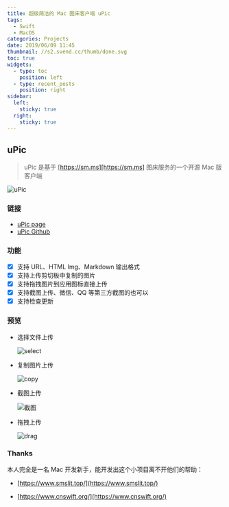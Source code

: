 ```yaml
---
title: 超级简洁的 Mac 图床客户端 uPic
tags:
  - Swift
  - MacOS
categories: Projects
date: 2019/06/09 11:45
thumbnail: //s2.svend.cc/thumb/done.svg
toc: true
widgets:
  - type: toc
    position: left
  - type: recent_posts
    position: right
sidebar:
  left:
    sticky: true
  right:
    sticky: true
---
```


## uPic

> uPic 是基于 [https://sm.ms][https://sm.ms] 图床服务的一个开源 Mac 版客户端

![uPic](https://i.loli.net/2019/06/09/5cfc720f0f7c339579.png)

### 链接

- [uPic page](https://svend.cc/uPic/)
- [uPic Github](https://github.com/gee1k/uPic)

<!-- more -->

### 功能

- [x] 支持 URL、HTML Img、Markdown 输出格式
- [x] 支持上传剪切板中复制的图片
- [x] 支持拖拽图片到应用图标直接上传
- [x] 支持截图上传、微信、QQ 等第三方截图的也可以
- [x] 支持检查更新

### 预览

- 选择文件上传

  ![select](http://s2.svend.cc/projects/uPic/selectUpload.gif)

- 复制图片上传

  ![copy](http://s2.svend.cc/projects/uPic/copyUpload.gif)

- 截图上传

  ![截图](http://s2.svend.cc/projects/uPic/screenshotUpload.gif)

- 拖拽上传

  ![drag](http://s2.svend.cc/projects/uPic/dragUpload.gif)

### Thanks

本人完全是一名 Mac 开发新手，能开发出这个小项目离不开他们的帮助：

- [https://www.smslit.top/](https://www.smslit.top/)

- [https://www.cnswift.org/](https://www.cnswift.org/)
